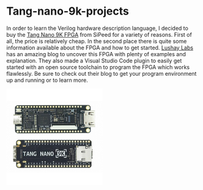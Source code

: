 # Tang-nano-9k-projects

In order to learn the Verilog hardware description language, I decided to buy the [Tang Nano 9K FPGA](https://wiki.sipeed.com/hardware/en/tang/Tang-Nano-9K/Nano-9K.html) from SiPeed for a variety of reasons. First of all, the price is relatively cheap. In the second place there is quite some information available about the FPGA and how to get started. [Lushay Labs](https://learn.lushaylabs.com/tang-nano-series/) has an amazing blog to uncover this FPGA with plenty of examples and explanation. They also made a Visual Studio Code plugin to easily get started with an open source toolchain to program the FPGA which works flawlessly. Be sure to check out their blog to get your program environment up and running or to learn more.

<img src="assets/tang-nano-9k-front-and-back.jpg" alt="alt text" width="50%" height="50%">

